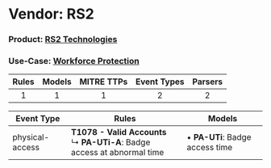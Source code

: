 Vendor: RS2
===========
### Product: [RS2 Technologies](../ds_rs2_rs2_technologies.md)
### Use-Case: [Workforce Protection](../../../../UseCases/uc_workforce_protection.md)

| Rules | Models | MITRE TTPs | Event Types | Parsers |
|:-----:|:------:|:----------:|:-----------:|:-------:|
|   1   |   1    |     1      |      2      |    2    |

| Event Type      | Rules                                                                              | Models                              |
| --------------- | ---------------------------------------------------------------------------------- | ----------------------------------- |
| physical-access | <b>T1078 - Valid Accounts</b><br> ↳ <b>PA-UTi-A</b>: Badge access at abnormal time |  • <b>PA-UTi</b>: Badge access time |